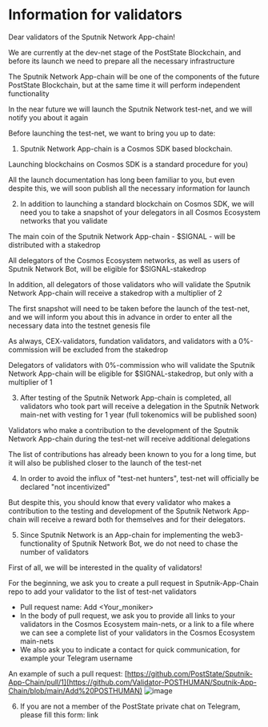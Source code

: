 # Information for validators

Dear validators of the Sputnik Network App-chain!

We are currently at the dev-net stage of the PostState Blockchain, and before its launch we need to prepare all the necessary infrastructure

The Sputnik Network App-chain will be one of the components of the future PostState Blockchain, but at the same time it will perform independent functionality

In the near future we will launch the Sputnik Network test-net, and we will notify you about it again

Before launching the test-net, we want to bring you up to date:

1. Sputnik Network App-chain is a Cosmos SDK based blockchain.

Launching blockchains on Cosmos SDK is a standard procedure for you)

All the launch documentation has long been familiar to you, but even despite this, we will soon publish all the necessary information for launch

2. In addition to launching a standard blockchain on Cosmos SDK, we will need you to take a snapshot of your delegators in all Cosmos Ecosystem networks that you validate 

The main coin of the Sputnik Network App-chain - $SIGNAL - will be distributed with a stakedrop

All delegators of the Cosmos Ecosystem networks, as well as users of Sputnik Network Bot, will be eligible for $SIGNAL-stakedrop

In addition, all delegators of those validators who will validate the Sputnik Network App-chain will receive a stakedrop with a multiplier of 2

The first snapshot will need to be taken before the launch of the test-net, and we will inform you about this in advance in order to enter all the necessary data into the testnet genesis file

As always, CEX-validators, fundation validators, and validators with a 0%-commission will be excluded from the stakedrop

Delegators of validators with 0%-commission who will validate the Sputnik Network App-chain will be eligible for $SIGNAL-stakedrop, but only with a multiplier of 1

3. After testing of the Sputnik Network App-chain is completed, all validators who took part will receive a delegation in the Sputnik Network main-net with vesting for 1 year (full tokenomics will be published soon)

Validators who make a contribution to the development of the Sputnik Network App-chain during the test-net will receive additional delegations

The list of contributions has already been known to you for a long time, but it will also be published closer to the launch of the test-net

4. In order to avoid the influx of "test-net hunters", test-net will officially be declared "not incentivized"

But despite this, you should know that every validator who makes a contribution to the testing and development of the Sputnik Network App-chain will receive a reward both for themselves and for their delegators.

5. Since Sputnik Network is an App-chain for implementing the web3-functionality of Sputnik Network Bot, we do not need to chase the number of validators

First of all, we will be interested in the quality of validators!

For the beginning, we ask you to create a pull request in Sputnik-App-Chain repo to add your validator to the list of test-net validators
- Pull request name: Add <Your_moniker>
- In the body of pull request, we ask you to provide all links to your validators in the Cosmos Ecosystem main-nets, or a link to a file where we can see a complete list of your validators in the Cosmos Ecosystem main-nets
- We also ask you to indicate a contact for quick communication, for example your Telegram username

An example of such a pull request: [https://github.com/PostState/Sputnik-App-Chain/pull/1](https://github.com/Validator-POSTHUMAN/Sputnik-App-Chain/blob/main/Add%20POSTHUMAN)
![image](https://github.com/PostState/Sputnik-App-Chain/assets/38581319/389ece1e-ff19-48e3-887f-128167cc7168)

6. If you are not a member of the PostState private chat on Telegram, please fill this form: link
